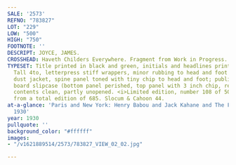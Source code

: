 ```yaml
---
SALE: '2573'
REFNO: "783827"
LOT: "229"
LOW: "500"
HIGH: "750"
FOOTNOTE: ''
DESCRIPT: JOYCE, JAMES.
CROSSHEAD: Haveth Childers Everywhere. Fragment from Work in Progress.
TYPESET: Title printed in black and green, initials and headlines printed in green.
  Tall 4to, letterpress stiff wrappers, minor rubbing to head and foot of spine; glassine
  dust jacket, spine panel toned with tiny chip to head and foot; publisher's green
  board slipcase (bottom panel perished, top panel with 3 inch chip, retaining fragment);
  contents clean, partly unopened. <i>Limited edition, number 108 of 500 copies,</i>
  from a total edition of 685. Slocum & Cahoon 44.
at-a-glance: 'Paris and New York: Henry Babou and Jack Kahane and The Fountain Press,
  1930'
year: 1930
pullquote: ''
background_color: "#ffffff"
images:
- "/v1621889514/2573/783827_VIEW_02_02.jpg"

---
```

